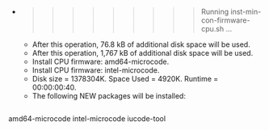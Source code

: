 * >>>>>>>>> Running inst-min-con-firmware-cpu.sh ...
  * After this operation, 76.8 kB of additional disk space will be used.
  * After this operation, 1,767 kB of additional disk space will be used.
  * Install CPU firmware: amd64-microcode.
  * Install CPU firmware: intel-microcode.
  * Disk size = 1378304K. Space Used = 4920K. Runtime = 00:00:00:40.
  * The following NEW packages will be installed:
  ```bash
amd64-microcode intel-microcode iucode-tool
  ```
